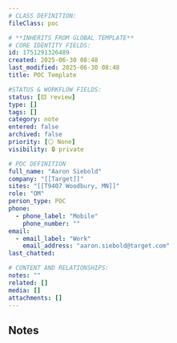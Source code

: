 ```yaml
---
# CLASS DEFINITION:
fileClass: poc

# **INHERITS FROM GLOBAL TEMPLATE**
# CORE IDENTITY FIELDS:
id: 1751291326489
created: 2025-06-30 08:48
last_modified: 2025-06-30 08:48
title: POC Template

#STATUS & WORKFLOW FIELDS:
status: [🟨 review]
type: []
tags: []
category: note
entered: false
archived: false
priority: [⚪ None]
visibility: 🔒 private

# POC DEFINITION
full_name: "Aaron Siebold"
company: "[[Target]]"
sites: "[[T9407 Woodbury, MN]]"
role: "OM"
person_type: POC
phone:
  - phone_label: "Mobile"
    phone_number: ""
email:
  - email_label: "Work"
    email_address: "aaron.siebold@target.com"
last_chatted: 

# CONTENT AND RELATIONSHIPS:
notes: ""
related: []
media: []
attachments: []
---
```


## Notes